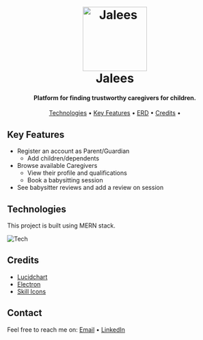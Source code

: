 <h1 align="center">
  <br>
  <img src="https://i.ibb.co/9WSFdvz/logo-01.png" alt="Jalees" width="150" />
  <br>
  Jalees
  <br>
</h1>

<h4 align="center">Platform for finding trustworthy caregivers for children.</h4>

<p align="center">
  <a href="#technologies">Technologies</a> •
  <a href="#key-features">Key Features</a> •
  <a href="#erd">ERD</a> •
  <!-- <a href="#how-to-use">How To Use</a> • -->
  <a href="#credits">Credits</a> •
</p>

<!-- ![screenshot](url_here) -->

## Key Features

- Register an account as Parent/Guardian
  - Add children/dependents
- Browse available Caregivers
  - View their profile and qualifications
  - Book a babysitting session
- See babysitter reviews and add a review on session

## Technologies

This project is built using MERN stack.

![Tech](https://skillicons.dev/icons?i=html,css,js,mongo,express,react,nodejs,figma)

## Credits

- [Lucidchart](https://lucid.app/)
- [Electron](http://electron.atom.io/)
- [Skill Icons](https://skillicons.dev/)

## Contact

Feel free to reach me on: [Email](mailto:hasan@madhoob.com) • [LinkedIn](https://www.linkedin.com/in/madhoob/)
